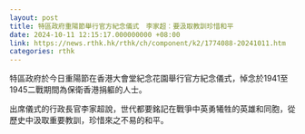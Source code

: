 ```yaml
---
layout: post
title: 特區政府重陽節舉行官方紀念儀式　李家超︰要汲取教訓珍惜和平
date: 2024-10-11 12:15:17.000000000 +08:00
link: https://news.rthk.hk/rthk/ch/component/k2/1774088-20241011.htm
categories: rthk
---
```


特區政府於今日重陽節在香港大會堂紀念花園舉行官方紀念儀式，悼念於1941至1945二戰期間為保衛香港捐軀的人士。

出席儀式的行政長官李家超說，世代都要銘記在戰爭中英勇犧牲的英雄和同胞，從歷史中汲取重要教訓，珍惜來之不易的和平。
